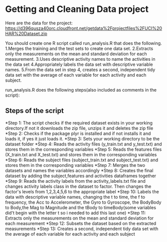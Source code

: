 # Getting and Cleaning Data project

Here are the data for the project: 
https://d396qusza40orc.cloudfront.net/getdata%2Fprojectfiles%2FUCI%20HAR%20Dataset.zip 

 You should create one R script called run_analysis.R that does the following. 
1.Merges the training and the test sets to create one data set.
2.Extracts only the measurements on the mean and standard deviation for each measurement. 
3.Uses descriptive activity names to name the activities in the data set
4.Appropriately labels the data set with descriptive variable names. 
5.From the data set in step 4, creates a second, independent tidy data set with the average of each variable for each activity and each subject.

run_analysis.R does the following steps(also included as comments in the script):

## Steps of the script

*Step 1: The script checks if the required dataset exists in your working directory.If not it downloads the zip file, unzips it and deletes the zip file
*Step 2: Checks if the package plyr is installed and if not installs it and loads it, if yes it just loads it.
*Step 3: Sets your working directory to be the dataset folder
*Step 4: Reads the activity files (y_train.txt and y_test.txt) and stores them in the corresponding variables
*Step 5: Reads the features files (X_train.txt and X_test.txt) and stores them in the corresponding variables
*Step 6: Reads the subject files (subject_train.txt and subject_test.txt) and stores them in the corresponding variables
*Step 7: Merges the two datasets and names the variables accordingly
*Step 8: Creates the final dataset by adding the subject,features and activities dataframes together
*Step 9: Reads the activity labels from the activity_labels.txt file and changes activity labels class in the dataset to factor. Then changes the factor's levels from 1,2,3,4,5,6 to the appropriate label
*Step 10: Labels the data with descriptive variable names, changing the t to time, the f to frequency, the Acc to Accelerometer, the Gyro to Gyroscope, the BodyBody to Body,the Mag to Magnitude and the tBody to timeBody(some variables did't begin with the letter t so i needed to add this last one)
*Step 11: Extracts only the measurements on the mean and standard deviation for each measurement
*Step 12: Subsets the dataset based on the extracted measurements
*Step 13: Creates a second, independent tidy data set with the average of each variable for each activity and each subject
